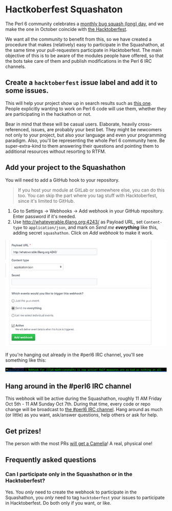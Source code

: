 # Hactkoberfest Squashaton

The Perl 6 community celebrates a [monthly bug squash (long)
day](https://github.com/rakudo/rakudo/wiki/Monthly-Bug-Squash-Day),
and we make the one in October coincide
with [the Hacktoberfest](https://hacktoberfest.digitalocean.com/).

We want all the community to benefit from this, so we have created a
procedure that makes (relatively) easy to participate in the
Squashathon, at the same time your pull-requesters participate in
Hacktoberfest. The main objective of this is to be aware of the
modules people have offered, so that the bots take care of them and
publish modifications in the Perl 6 IRC channels.

## Create a `hacktoberfest` issue label and add it to some issues.

This will help your project show up in search results such
as
[this one](https://github.com/search?q=label%3Ahacktoberfest+language%3Aperl6). People
explicitly wanting to work on Perl 6 code will use them, whether they
are participating in the hackathon or not.

Bear in mind that these will be casual users. Elaborate, heavily
cross-referenced, issues, are probably your best bet. They might be
newcomers not only to your project, but also your language and even
your programming paradigm. Also, you'll be representing the whole Perl
6 community here. Be super-extra-kind to them answering their
questions and pointing them to additional resources without resorting
to RTFM.

## Add your project to the Squashathon

You will need to add a GitHub hook to your repository.

> If you host your module at GitLab or somewhere else, you can do this
> too. You can skip the part where you tag stuff with Hacktoberfest,
> since it's limited to GitHub.

1. Go to Settings → Webhooks → Add webhook in your GitHub
   repository. Enter password if it's needed.
2. Use http://whateverable.6lang.org:4243/ as Payload URL, set
   `Content-type` to `application/json`, and mark on *Send me
   **everything*** like this, adding secret `squashathon`. Click on *Add webhook* to make it work.
   
![Adding a webhook to your project](webhook.png)

If you're hanging out already in the #perl6 IRC channel, you'll see
something like this:

![Active!](active.png)

## Hang around in the #perl6 IRC channel

This webhook will be active during the Squashathon, roughly 11 AM
Friday Oct 5th - 11 AM Sunday Oct 7th. During that time, every code or
repo change will be broadcast
to
[the #perl6 IRC channel](https://webchat.freenode.net/?channels=#perl6). Hang
around as much (or little) as you want, ask/answer questions, help
others or ask for help. 

## Get prizes!

The person with the most
PRs
[will get a Camelia](https://github.com/perl6/ecosystem/wiki/SQUASHathon)!
A real, physical one!

## Frequently asked questions

### Can I participate only in the Squashathon or in the Hacktoberfest?

Yes. You *only* need to create the webhook to participate in the
Squashathon, you *only* need to tag `hacktoberfest` your issues to
participate in Hacktoberfest. Do both only if you want, or like.
